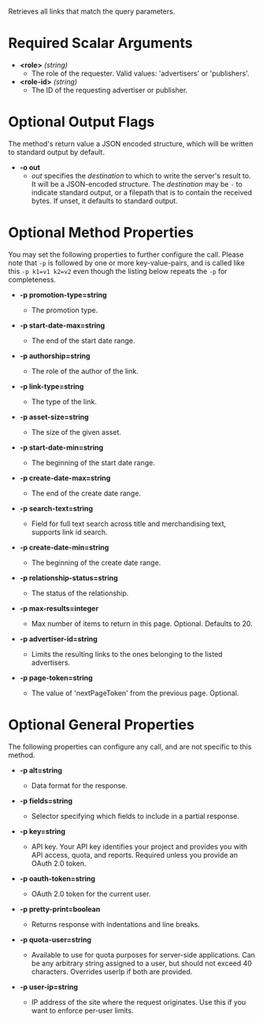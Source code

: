 Retrieves all links that match the query parameters.
# Required Scalar Arguments
* **&lt;role&gt;** *(string)*
    - The role of the requester. Valid values: &#39;advertisers&#39; or &#39;publishers&#39;.
* **&lt;role-id&gt;** *(string)*
    - The ID of the requesting advertiser or publisher.

# Optional Output Flags

The method's return value a JSON encoded structure, which will be written to standard output by default.

* **-o out**
    - *out* specifies the *destination* to which to write the server's result to.
      It will be a JSON-encoded structure.
      The *destination* may be `-` to indicate standard output, or a filepath that is to contain the received bytes.
      If unset, it defaults to standard output.
# Optional Method Properties

You may set the following properties to further configure the call. Please note that `-p` is followed by one 
or more key-value-pairs, and is called like this `-p k1=v1 k2=v2` even though the listing below repeats the
`-p` for completeness.

* **-p promotion-type=string**
    - The promotion type.

* **-p start-date-max=string**
    - The end of the start date range.

* **-p authorship=string**
    - The role of the author of the link.

* **-p link-type=string**
    - The type of the link.

* **-p asset-size=string**
    - The size of the given asset.

* **-p start-date-min=string**
    - The beginning of the start date range.

* **-p create-date-max=string**
    - The end of the create date range.

* **-p search-text=string**
    - Field for full text search across title and merchandising text, supports link id search.

* **-p create-date-min=string**
    - The beginning of the create date range.

* **-p relationship-status=string**
    - The status of the relationship.

* **-p max-results=integer**
    - Max number of items to return in this page. Optional. Defaults to 20.

* **-p advertiser-id=string**
    - Limits the resulting links to the ones belonging to the listed advertisers.

* **-p page-token=string**
    - The value of &#39;nextPageToken&#39; from the previous page. Optional.

# Optional General Properties

The following properties can configure any call, and are not specific to this method.

* **-p alt=string**
    - Data format for the response.

* **-p fields=string**
    - Selector specifying which fields to include in a partial response.

* **-p key=string**
    - API key. Your API key identifies your project and provides you with API access, quota, and reports. Required unless you provide an OAuth 2.0 token.

* **-p oauth-token=string**
    - OAuth 2.0 token for the current user.

* **-p pretty-print=boolean**
    - Returns response with indentations and line breaks.

* **-p quota-user=string**
    - Available to use for quota purposes for server-side applications. Can be any arbitrary string assigned to a user, but should not exceed 40 characters. Overrides userIp if both are provided.

* **-p user-ip=string**
    - IP address of the site where the request originates. Use this if you want to enforce per-user limits.
